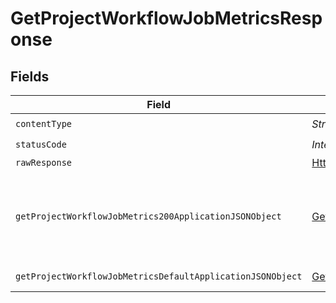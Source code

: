 # GetProjectWorkflowJobMetricsResponse


## Fields

| Field                                                                                                                               | Type                                                                                                                                | Required                                                                                                                            | Description                                                                                                                         |
| ----------------------------------------------------------------------------------------------------------------------------------- | ----------------------------------------------------------------------------------------------------------------------------------- | ----------------------------------------------------------------------------------------------------------------------------------- | ----------------------------------------------------------------------------------------------------------------------------------- |
| `contentType`                                                                                                                       | *String*                                                                                                                            | :heavy_check_mark:                                                                                                                  | N/A                                                                                                                                 |
| `statusCode`                                                                                                                        | *Integer*                                                                                                                           | :heavy_check_mark:                                                                                                                  | N/A                                                                                                                                 |
| `rawResponse`                                                                                                                       | [HttpResponse<byte[]>](https://docs.oracle.com/en/java/javase/11/docs/api/java.net.http/java/net/http/HttpResponse.html)            | :heavy_minus_sign:                                                                                                                  | N/A                                                                                                                                 |
| `getProjectWorkflowJobMetrics200ApplicationJSONObject`                                                                              | [GetProjectWorkflowJobMetrics200ApplicationJSON](../../models/operations/GetProjectWorkflowJobMetrics200ApplicationJSON.md)         | :heavy_minus_sign:                                                                                                                  | A paginated list of summary metrics by workflow job.                                                                                |
| `getProjectWorkflowJobMetricsDefaultApplicationJSONObject`                                                                          | [GetProjectWorkflowJobMetricsDefaultApplicationJSON](../../models/operations/GetProjectWorkflowJobMetricsDefaultApplicationJSON.md) | :heavy_minus_sign:                                                                                                                  | Error response.                                                                                                                     |